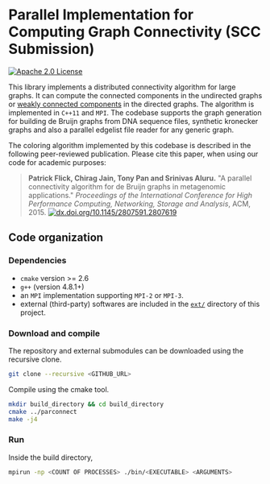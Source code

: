 Parallel Implementation for Computing Graph Connectivity (SCC Submission)
========================================================================
[![Apache 2.0 License](https://img.shields.io/badge/license-Apache%20v2.0-blue.svg)](LICENSE)

This library implements a distributed connectivity algorithm for large graphs. It can compute the connected components in the undirected graphs or [weakly connected components](http://mathworld.wolfram.com/WeaklyConnectedComponent.html) in the directed graphs. The algorithm is implemented in `C++11` and `MPI`. The codebase supports the graph generation for building de Bruijn graphs from DNA sequence files, synthetic kronecker graphs and also a parallel edgelist file reader for any generic graph.

The coloring algorithm implemented by this codebase is described in the following peer-reviewed publication. Please cite this paper, when using our code for academic purposes:
> **Patrick Flick, Chirag Jain, Tony Pan and Srinivas Aluru.** "A parallel connectivity algorithm for de Bruijn graphs in metagenomic applications." *Proceedings of the International Conference for High Performance Computing, Networking, Storage and Analysis*, ACM, 2015. [![dx.doi.org/10.1145/2807591.2807619](https://img.shields.io/badge/doi-10.1145%2F2807591.2807619-blue.svg)](http://dx.doi.org/10.1145/2807591.2807619)

## Code organization

### Dependencies

- `cmake` version >= 2.6
- `g++` (version 4.8.1+)
- an `MPI` implementation supporting `MPI-2` or `MPI-3`.
- external (third-party) softwares are included in the [`ext/`](`ext/`) directory of this project.

### Download and compile


The repository and external submodules can be downloaded using the recursive clone.

```sh
git clone --recursive <GITHUB_URL>
```

Compile using the cmake tool.

```sh
mkdir build_directory && cd build_directory
cmake ../parconnect
make -j4
```

### Run

Inside the build directory, 

```sh
mpirun -np <COUNT OF PROCESSES> ./bin/<EXECUTABLE> <ARGUMENTS>
```
